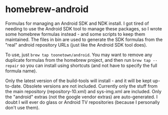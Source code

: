 homebrew-android
================

Formulas for managing an Android SDK and NDK install.  I got tired of needing to use the Android SDK tool to manage
these packages, so I wrote some homebrew formulas instead - and some scripts to keep them maintained. The files in bin 
are used to generate the SDK formulas from the "real" android repository URLs (just like the Android SDK tool does).

To use, just `brew tap toonetown/android`.  You may want to remove any duplicate formulas from the homebrew project, and
then run `brew tap --repair` so you can install using shortcuts (and not have to specify the full formula name).

Only the latest version of the build-tools will install - and it will be kept up-to-date.  Obsolete versions are not
included.  Currently only the stuff from the main repository (repository-10.xml) and sys-img.xml are included.  Only
the "android" extras (not the google vendor extras) are auto-generated.  I doubt I will ever do glass or Android TV 
repositories (because I personally don't use them).
